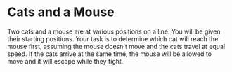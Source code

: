 # Cats and a Mouse

Two cats and a mouse are at various positions on a line. You will be given their starting positions. Your task is to determine which cat will reach the mouse first, assuming the mouse doesn't move and the cats travel at equal speed. If the cats arrive at the same time, the mouse will be allowed to move and it will escape while they fight.
